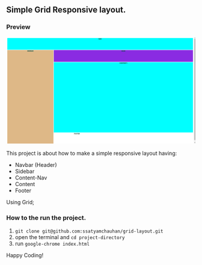 ## Simple Grid Responsive layout.

### Preview
![preview](https://github.com/ssatyamchauhan/grid-layout/blob/main/preview.png)

This project is about how to make a simple responsive layout having:

- Navbar (Header)
- Sidebar
- Content-Nav
- Content
- Footer

Using Grid;

### How to the run the project.

1. ```git clone git@github.com:ssatyamchauhan/grid-layout.git```
2. open the terminal and ```cd project-directory```
3. run ```google-chrome index.html```

Happy Coding!
